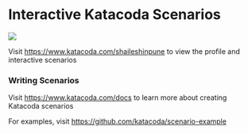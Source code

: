 # Interactive Katacoda Scenarios

[![](http://shields.katacoda.com/katacoda/shaileshinpune/count.svg)](https://www.katacoda.com/shaileshinpune "Get your profile on Katacoda.com")

Visit https://www.katacoda.com/shaileshinpune to view the profile and interactive scenarios

### Writing Scenarios
Visit https://www.katacoda.com/docs to learn more about creating Katacoda scenarios

For examples, visit https://github.com/katacoda/scenario-example
